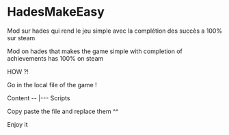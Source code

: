 # HadesMakeEasy
Mod sur hades qui rend le jeu simple avec la complétion des succès a 100% sur steam

Mod on hades that makes the game simple with completion of achievements has 100% on steam

HOW ?!

Go in the local file of the game ! 

Content --
         |--- Scripts

Copy paste the file and replace them ^^

Enjoy it 
